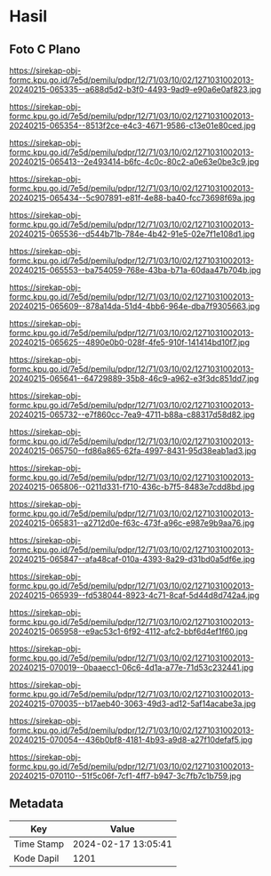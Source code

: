 # Hasil

## Foto C Plano

https://sirekap-obj-formc.kpu.go.id/7e5d/pemilu/pdpr/12/71/03/10/02/1271031002013-20240215-065335--a688d5d2-b3f0-4493-9ad9-e90a6e0af823.jpg

https://sirekap-obj-formc.kpu.go.id/7e5d/pemilu/pdpr/12/71/03/10/02/1271031002013-20240215-065354--8513f2ce-e4c3-4671-9586-c13e01e80ced.jpg

https://sirekap-obj-formc.kpu.go.id/7e5d/pemilu/pdpr/12/71/03/10/02/1271031002013-20240215-065413--2e493414-b6fc-4c0c-80c2-a0e63e0be3c9.jpg

https://sirekap-obj-formc.kpu.go.id/7e5d/pemilu/pdpr/12/71/03/10/02/1271031002013-20240215-065434--5c907891-e81f-4e88-ba40-fcc73698f69a.jpg

https://sirekap-obj-formc.kpu.go.id/7e5d/pemilu/pdpr/12/71/03/10/02/1271031002013-20240215-065536--d544b71b-784e-4b42-91e5-02e7f1e108d1.jpg

https://sirekap-obj-formc.kpu.go.id/7e5d/pemilu/pdpr/12/71/03/10/02/1271031002013-20240215-065553--ba754059-768e-43ba-b71a-60daa47b704b.jpg

https://sirekap-obj-formc.kpu.go.id/7e5d/pemilu/pdpr/12/71/03/10/02/1271031002013-20240215-065609--878a14da-51d4-4bb6-964e-dba7f9305663.jpg

https://sirekap-obj-formc.kpu.go.id/7e5d/pemilu/pdpr/12/71/03/10/02/1271031002013-20240215-065625--4890e0b0-028f-4fe5-910f-141414bd10f7.jpg

https://sirekap-obj-formc.kpu.go.id/7e5d/pemilu/pdpr/12/71/03/10/02/1271031002013-20240215-065641--64729889-35b8-46c9-a962-e3f3dc851dd7.jpg

https://sirekap-obj-formc.kpu.go.id/7e5d/pemilu/pdpr/12/71/03/10/02/1271031002013-20240215-065732--e7f860cc-7ea9-4711-b88a-c88317d58d82.jpg

https://sirekap-obj-formc.kpu.go.id/7e5d/pemilu/pdpr/12/71/03/10/02/1271031002013-20240215-065750--fd86a865-62fa-4997-8431-95d38eab1ad3.jpg

https://sirekap-obj-formc.kpu.go.id/7e5d/pemilu/pdpr/12/71/03/10/02/1271031002013-20240215-065806--0211d331-f710-436c-b7f5-8483e7cdd8bd.jpg

https://sirekap-obj-formc.kpu.go.id/7e5d/pemilu/pdpr/12/71/03/10/02/1271031002013-20240215-065831--a2712d0e-f63c-473f-a96c-e987e9b9aa76.jpg

https://sirekap-obj-formc.kpu.go.id/7e5d/pemilu/pdpr/12/71/03/10/02/1271031002013-20240215-065847--afa48caf-010a-4393-8a29-d31bd0a5df6e.jpg

https://sirekap-obj-formc.kpu.go.id/7e5d/pemilu/pdpr/12/71/03/10/02/1271031002013-20240215-065939--fd538044-8923-4c71-8caf-5d44d8d742a4.jpg

https://sirekap-obj-formc.kpu.go.id/7e5d/pemilu/pdpr/12/71/03/10/02/1271031002013-20240215-065958--e9ac53c1-6f92-4112-afc2-bbf6d4ef1f60.jpg

https://sirekap-obj-formc.kpu.go.id/7e5d/pemilu/pdpr/12/71/03/10/02/1271031002013-20240215-070019--0baaecc1-06c6-4d1a-a77e-71d53c232441.jpg

https://sirekap-obj-formc.kpu.go.id/7e5d/pemilu/pdpr/12/71/03/10/02/1271031002013-20240215-070035--b17aeb40-3063-49d3-ad12-5af14acabe3a.jpg

https://sirekap-obj-formc.kpu.go.id/7e5d/pemilu/pdpr/12/71/03/10/02/1271031002013-20240215-070054--436b0bf8-4181-4b93-a9d8-a27f10defaf5.jpg

https://sirekap-obj-formc.kpu.go.id/7e5d/pemilu/pdpr/12/71/03/10/02/1271031002013-20240215-070110--51f5c06f-7cf1-4ff7-b947-3c7fb7c1b759.jpg


## Metadata

| Key        | Value               |
| ---------- | ------------------- |
| Time Stamp | 2024-02-17 13:05:41 |
| Kode Dapil | 1201                |



